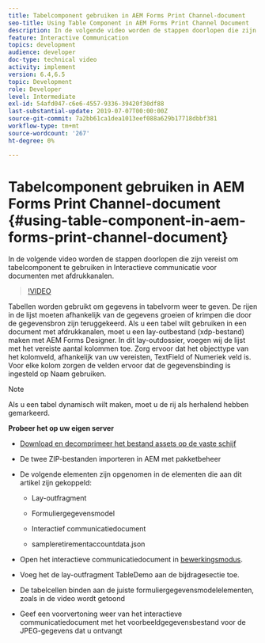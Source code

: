 ```yaml
---
title: Tabelcomponent gebruiken in AEM Forms Print Channel-document
seo-title: Using Table Component in AEM Forms Print Channel Document
description: In de volgende video worden de stappen doorlopen die zijn vereist om tabelcomponent te gebruiken in Interactieve communicatie voor documenten met afdrukkanalen.
feature: Interactive Communication
topics: development
audience: developer
doc-type: technical video
activity: implement
version: 6.4,6.5
topic: Development
role: Developer
level: Intermediate
exl-id: 54afd047-c6e6-4557-9336-39420f30df88
last-substantial-update: 2019-07-07T00:00:00Z
source-git-commit: 7a2bb61ca1dea1013eef088a629b17718dbbf381
workflow-type: tm+mt
source-wordcount: '267'
ht-degree: 0%

---
```


# Tabelcomponent gebruiken in AEM Forms Print Channel-document {#using-table-component-in-aem-forms-print-channel-document}

In de volgende video worden de stappen doorlopen die zijn vereist om tabelcomponent te gebruiken in Interactieve communicatie voor documenten met afdrukkanalen.

>[!VIDEO](https://video.tv.adobe.com/v/27769?quality=9&learn=on)

Tabellen worden gebruikt om gegevens in tabelvorm weer te geven. De rijen in de lijst moeten afhankelijk van de gegevens groeien of krimpen die door de gegevensbron zijn teruggekeerd. Als u een tabel wilt gebruiken in een document met afdrukkanalen, moet u een lay-outbestand (xdp-bestand) maken met AEM Forms Designer. In dit lay-outdossier, voegen wij de lijst met het vereiste aantal kolommen toe. Zorg ervoor dat het objecttype van het kolomveld, afhankelijk van uw vereisten, TextField of Numeriek veld is. Voor elke kolom zorgen de velden ervoor dat de gegevensbinding is ingesteld op Naam gebruiken.

>[!NOTE]
>
>Als u een tabel dynamisch wilt maken, moet u de rij als herhalend hebben gemarkeerd.

**Probeer het op uw eigen server**

* [Download en decomprimeer het bestand assets op de vaste schijf](assets/usingtablesinprintchannel.zip)

* De twee ZIP-bestanden importeren in AEM met pakketbeheer

* De volgende elementen zijn opgenomen in de elementen die aan dit artikel zijn gekoppeld:

   * Lay-outfragment

   * Formuliergegevensmodel

   * Interactief communicatiedocument
   * sampleretirementaccountdata.json

* Open het interactieve communicatiedocument in [bewerkingsmodus](http://localhost:4502/editor.html/content/forms/af/401kstatement/tablesinprintdocument/channels/print.html).

* Voeg het de lay-outfragment TableDemo aan de bijdragesectie toe.
* De tabelcellen binden aan de juiste formuliergegevensmodelelementen, zoals in de video wordt getoond

* Geef een voorvertoning weer van het interactieve communicatiedocument met het voorbeeldgegevensbestand voor de JPEG-gegevens dat u ontvangt
